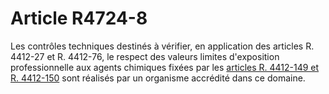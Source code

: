 # Article R4724-8

Les contrôles techniques destinés à vérifier, en application des articles R. 4412-27 et R. 4412-76, le respect des valeurs limites d'exposition professionnelle aux agents chimiques fixées par les [articles R. 4412-149 et R. 4412-150][1] sont réalisés par un organisme accrédité dans ce domaine.

 [1]: /affichCodeArticle.do?cidTexte=LEGITEXT000006072050&idArticle=LEGIARTI000018490740&dateTexte=&categorieLien=cid